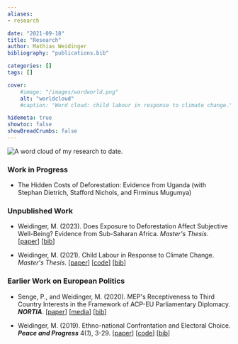 ```yaml
---
aliases:
- research

date: "2021-09-18"
title: "Research"
author: Mathias Weidinger
bibliography: "publications.bib"

categories: []
tags: []

cover:
    #image: "/images/wordworld.png"
    alt: "worldcloud"
    #caption: "Word cloud: child labour in response to climate change."

hidemeta: true
showtoc: false
showBreadCrumbs: false
---
```


![A word cloud of my research to date.](/images/translucent.png)

### Work in Progress

- The Hidden Costs of Deforestation: Evidence from Uganda (with Stephan Dietrich, Stafford Nichols, and Firminus Mugumya)

### Unpublished Work

- Weidinger, M. (2023). Does Exposure to Deforestation Affect Subjective Well-Being? Evidence from Sub-Saharan Africa. *Master's Thesis*. [[paper](/efrthesis_final.pdf)] [[bib](/weidinger_2023.bib)]

- Weidinger, M. (2021). Child Labour in Response to Climate Change. *Master's Thesis*. [[paper](/mppthesis_final.pdf)] [[code](https://github.com/mathiasweidinger/MPPTH)] [[bib](/weidinger_2021.bib)]

### Earlier Work on European Politics

- Senge, P., and Weidinger, M. (2020). MEP's Receptiveness to Third Country Interests in the Framework of ACP-EU Parliamentary Diplomacy. ***NORTIA***. [[paper](https://drive.google.com/file/d/1sWLpTjllPDt1YPAvcR_tMusTqBR2JSM8/preview)] [[media](https://fasos.maastrichtuniversity.nl/weekly/fasos-alumni-win-nortia-student-essay-competition/)] [[bib](/senge_weidinger_2020.bib)]

- Weidinger, M. (2019). Ethno-national Confrontation and Electoral Choice. ***Peace and Progress*** 4(*1*), 3-29. [[paper](https://postgraduate.ias.unu.edu/upp/wp-content/uploads/2019/07/UPP-1-Weidinger.pdf)] [[code](https://nielectionresearch.weebly.com/files.html)] [[bib](/weidinger_2019.bib)]